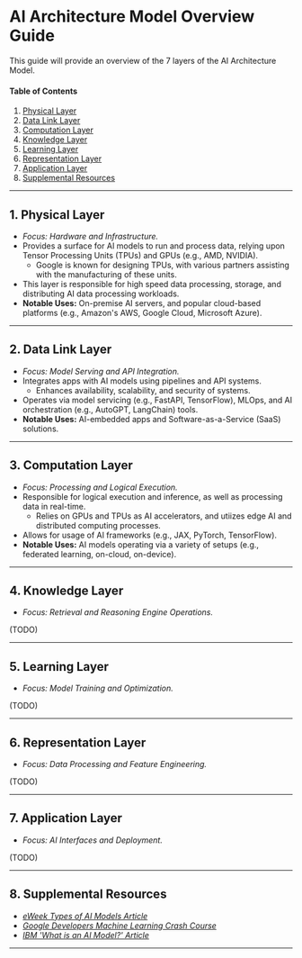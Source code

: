 # AI Architecture Model Overview Guide

This guide will provide an overview of the 7 layers of the AI Architecture Model.

#### Table of Contents

1. [Physical Layer](#physical)
2. [Data Link Layer](#data-link)
3. [Computation Layer](#computation)
4. [Knowledge Layer](#knowledge)
5. [Learning Layer](#learning)
6. [Representation Layer](#representation)
7. [Application Layer](#application)
8. [Supplemental Resources](#supplemental)

<hr />

## <a name="physical">1. Physical Layer</a>

* *Focus: Hardware and Infrastructure.*
* Provides a surface for AI models to run and process data, relying upon Tensor Processing Units (TPUs) and GPUs (e.g., AMD, NVIDIA).
  + Google is known for designing TPUs, with various partners assisting with the manufacturing of these units.
* This layer is responsible for high speed data processing, storage, and distributing AI data processing workloads.
* **Notable Uses:** On-premise AI servers, and popular cloud-based platforms (e.g., Amazon's AWS, Google Cloud, Microsoft Azure).

<hr />

## <a name="data-link">2. Data Link Layer</a>

* *Focus: Model Serving and API Integration.*
* Integrates apps with AI models using pipelines and API systems.
  + Enhances availability, scalability, and security of systems.
* Operates via model servicing (e.g., FastAPI, TensorFlow), MLOps, and AI orchestration (e.g., AutoGPT, LangChain) tools.
* **Notable Uses:** AI-embedded apps and Software-as-a-Service (SaaS) solutions.
  
<hr />

## <a name="computation">3. Computation Layer</a>

* *Focus: Processing and Logical Execution.*
* Responsible for logical execution and inference, as well as processing data in real-time.
  + Relies on GPUs and TPUs as AI accelerators, and utiizes edge AI and distributed computing processes. 
* Allows for usage of AI frameworks (e.g., JAX, PyTorch, TensorFlow).
* **Notable Uses:** AI models operating via a variety of setups (e.g., federated learning, on-cloud, on-device).

<hr />

## <a name="knowledge">4. Knowledge Layer</a>

* *Focus: Retrieval and Reasoning Engine Operations.*

(TODO)

<hr />

## <a name="learning">5. Learning Layer</a>

* *Focus: Model Training and Optimization.*

(TODO)

<hr />

## <a name="representation">6. Representation Layer</a>

* *Focus: Data Processing and Feature Engineering.*

(TODO)

<hr />

## <a name="application">7. Application Layer</a>

* *Focus: AI Interfaces and Deployment.*

(TODO)

<hr />

## <a name="supplemental">8. Supplemental Resources</a>

* *[eWeek Types of AI Models Article](https://www.eweek.com/artificial-intelligence/ai-model-types/)*
* *[Google Developers Machine Learning Crash Course](https://developers.google.com/machine-learning/crash-course)*
* *[IBM 'What is an AI Model?' Article](https://www.ibm.com/think/topics/ai-model)*
  
<hr />
